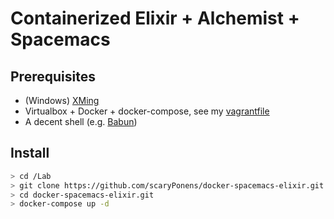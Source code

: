 Containerized Elixir + Alchemist + Spacemacs
==

Prerequisites
------
* (Windows) [XMing](https://sourceforge.net/projects/xming/)
* Virtualbox + Docker + docker-compose, see my [vagrantfile](https://github.com/scaryPonens/vagrant-docker-base)
* A decent shell (e.g. [Babun](http://babun.github.io/))

Install
---
```bash
> cd /Lab
> git clone https://github.com/scaryPonens/docker-spacemacs-elixir.git
> cd docker-spacemacs-elixir.git
> docker-compose up -d
```
